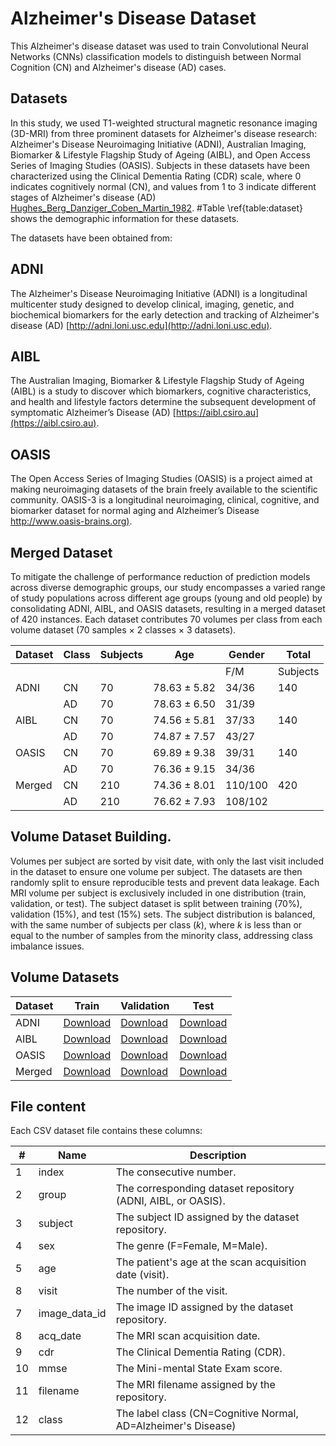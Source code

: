 # Alzheimer's Disease Dataset

This Alzheimer's disease dataset was used to train Convolutional Neural Networks (CNNs) classification models to distinguish between Normal Cognition (CN) and Alzheimer's disease (AD) cases. 

## Datasets 
In this study, we used T1-weighted structural magnetic resonance imaging (3D-MRI) from three prominent datasets for Alzheimer's disease research: Alzheimer's Disease Neuroimaging Initiative (ADNI), Australian Imaging, Biomarker \& Lifestyle Flagship Study of Ageing (AIBL), and Open Access Series of Imaging Studies (OASIS). Subjects in these datasets have been characterized using the Clinical Dementia Rating (CDR) scale, where 0 indicates cognitively normal (CN), and values from 1 to 3 indicate different stages of Alzheimer's disease (AD) [Hughes_Berg_Danziger_Coben_Martin_1982]().
#Table \ref{table:dataset} shows the demographic information for these datasets.

<!--
## Datasets
T1-weighted structural magnetic resonance imaging (3D-MRI) images from three of the most popular datasets for detecting Alzheimer's Disease are used in this study: ADNI \cite{ADNI}, AIBL \cite{AIBL}, and OASIS \cite{OASIS}. In these datasets, subjects are characterized using the Clinical Dementia Rating (CDR) scale, which is a measure that ranges from 0 to 3 and is used to determine the overall severity of dementia. A CDR of zero characterizes CN cases, while a CDR of one or greater represents AD cases. Table \ref{table:dataset} shows the demographic information for these datasets.
-->

The datasets have been obtained from:

## ADNI
The Alzheimer's Disease Neuroimaging Initiative (ADNI) is a longitudinal multicenter study designed to develop clinical, imaging, genetic, and biochemical biomarkers for the early detection and tracking of Alzheimer's disease (AD) [http://adni.loni.usc.edu](http://adni.loni.usc.edu).

## AIBL
The Australian Imaging, Biomarker \& Lifestyle Flagship Study of Ageing (AIBL) is a study to discover which biomarkers, cognitive characteristics, and health and lifestyle factors determine the subsequent development of symptomatic Alzheimer’s Disease (AD) [https://aibl.csiro.au](https://aibl.csiro.au). 

## OASIS
The Open Access Series of Imaging Studies (OASIS) is a project aimed at making neuroimaging datasets of the brain freely available to the scientific community. OASIS-3 is a longitudinal neuroimaging, clinical, cognitive, and biomarker dataset for normal aging and Alzheimer’s Disease [http://www.oasis-brains.org)](http://www.oasis-brains.org).

## Merged Dataset
To mitigate the challenge of performance reduction of prediction models across diverse demographic groups, our study encompasses a varied range of study populations across different age groups (young and old people) by consolidating ADNI, AIBL, and OASIS datasets, resulting in a merged dataset of 420 instances. Each dataset contributes 70 volumes per class from each volume dataset (70 samples ${\times}$ 2 classes ${\times}$ 3 datasets).

| Dataset | Class | Subjects | Age | Gender | Total |
| --- | --- | --- | --- | --- | --- |
| | | | | F/M | Subjects |
| ADNI | CN | 70 | ${78.63 \pm 5.82}$ | 34/36 | 140 |
| | AD | 70 | ${78.63 \pm 6.50}$ | 31/39 | |
| AIBL | CN | 70 | ${74.56 \pm 5.81}$ | 37/33 | 140 |
| | AD | 70 | ${74.87 \pm 7.57}$ | 43/27 | |
| OASIS | CN | 70 | ${69.89 \pm 9.38}$ | 39/31 | 140 |
| | AD | 70 | ${76.36 \pm 9.15}$ | 34/36 | |
| Merged | CN | 210 | ${74.36 \pm 8.01}$ | 110/100 | 420 |
| | AD | 210 | ${76.62 \pm 7.93}$ | 108/102 | |

## Volume Dataset Building.
Volumes per subject are sorted by visit date, with only the last visit included in the dataset to ensure one volume per subject. 
The datasets are then randomly split to ensure reproducible tests and prevent data leakage. Each MRI volume per subject is exclusively included in one distribution (train, validation, or test). 
The subject dataset is split between training (70\%), validation (15\%), and test (15\%) sets. 
The subject distribution is balanced, with the same number of subjects per class ($k$), where $k$ is less than or equal to the number of samples from the minority class, addressing class imbalance issues.

## Volume Datasets

| Dataset | Train | Validation | Test |
| --- | --- | --- | --- |
| ADNI | [Download](adni_train_volumes.csv) | [Download](adni_val_volumes.csv) | [Download](adni_test_volumes.csv) |
| AIBL | [Download](aibl_train_volumes.csv) | [Download](aibl_val_volumes.csv) | [Download](aibl_test_volumes.csv) |
| OASIS | [Download](oasis_train_volumes.csv) | [Download](oasis_val_volumes.csv) | [Download](oasis_test_volumes.csv) |
| Merged | [Download](train_volumes.csv) | [Download](val_volumes.csv) | [Download](test_volumes.csv) |

## File content
Each CSV dataset file contains these columns: 

| # | Name | Description |
| --- | --- | --- |
| 1 | index | The consecutive number. |
| 2 | group | The corresponding dataset repository (ADNI, AIBL, or OASIS). |
| 3 | subject | The subject ID assigned by the dataset repository. |
| 4 | sex | The genre (F=Female, M=Male). |
| 5 | age | The patient's age at the scan acquisition date (visit). |
| 8 | visit | The number of the visit. |
| 7 | image_data_id | The image ID assigned by the dataset repository. |
| 8 | acq_date | The MRI scan acquisition date. |
| 9 | cdr | The Clinical Dementia Rating (CDR). |
| 10 | mmse | The Mini-mental State Exam score. |
| 11 | filename | The MRI filename assigned by the repository. |
| 12 | class | The label class (CN=Cognitive Normal, AD=Alzheimer's Disease) |


<!--
- ADNI
  - [Train](adni_train_volumes.csv)
  - [Validation](adni_validation_volumes.csv)
  - [Test](adni_test_volumes.csv)
- AIBL
  - [Train](aibl_train_volumes.csv)
  - [Validation](aibl_validation_volumes.csv)
  - [Test](aibl_test_volumes.csv)
- OASIS
  - [Train](oasis_train_volumes.csv)
  - [Validation](oasis_validation_volumes.csv)
  - [Test](oasis_test_volumes.csv)


## Distribution datasets

- [Train](train_volumes.csv)
- [Validation](validation_volumes.csv)
- [Test](test_volumes.csv)
 
[a relative link](other_file.md)
-->












